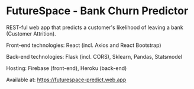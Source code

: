 # FutureSpace - Bank Churn Predictor 

REST-ful web app that predicts a customer's likelihood of leaving a bank (Customer Attrition). 

Front-end technologies: React (incl. Axios and React Bootstrap)

Back-end technologies: Flask (incl. CORS), Sklearn, Pandas, Statsmodel

Hosting: Firebase (front-end), Heroku (back-end)

Available at: https://futurespace-predict.web.app
